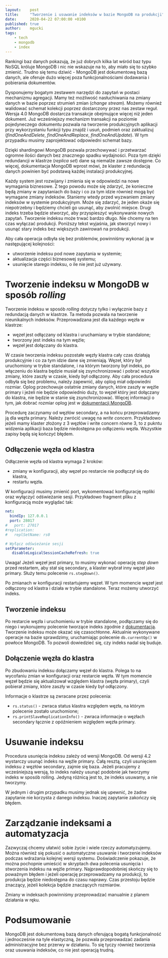 ```yaml
---
layout:    post
title:     "Tworzenie i usuwanie indeksów w bazie MongoDB na produkcji"
date:      2020-04-22 07:00:00 +0100
published: true
author:    mgucki
tags:
    - tech
    - mongodb
    - index
---
```


Rankingi baz danych pokazują, że już dobrych kilka lat wśród baz typu NoSQL króluje MongoDB i nic nie wskazuje na to, aby miało się to szybko zmienić. Trudno się temu dziwić - MongoDB jest dokumentową bazą danych, ale oferuje dużo więcej poza funkcjonalnościami dodawania i pobierania dokumentów.

Dysponujemy bogatym zestawem narzędzi do zapytań w postaci mechanizmu agregacji. Mamy też możliwość nasłuchiwania na zmiany danych w bazie poprzez strumień zmian (_change stream_). Możemy również walidować schemat kolekcji poprzez dostarczony przez nas zestaw reguł. Wersja 4.0 MongoDB dostarcza transakcje obejmujące więcej niż jeden dokument. Już wcześniejszy mechanizm transakcji na poziomie pojedyneczego dokumentu pozwala na tworzenie produkcyjnych aplikacji przy wykorzystaniu funkcji typu znajdź i usuń, podmień oraz zaktualizuj (_findOneAndDelete_, _findOneAndReplace_, _findOneAndUpdate_). W tym przypadku musimy zaprojektować odpowiedni schemat bazy.

Dzięki shardingowi MongoDB pozwala przechowywać i przetwarzać ogromne ilości danych bez znacznego spadku wydajności. Poza tym dzięki redundancji w klastrze (_replica set_) dane są niemalże zawsze dostępne. Co więcej, dokumentacja MongoDB wprost mówi, że klaster z redundacją danych powinien być podstawą każdej instalacji produkcyjnej.

Każdy system jest rozwijany i zmienia się w odpowiedzi na nowe wymagania biznesowe. Z tego powodu może się zdarzyć, że konieczne będą zmiany w zapytaniach do bazy i co za tym idzie również mogą być wymagane zmiany indeksów. Staniemy wtedy przed wyzwaniem zmiany indeksów w systemie produkcyjnym. Może się zdarzyć, że jeden okaże się niepotrzebny i będziemy chcieli go usunąć, aby zwolnić miejsce. Drugi indeks trzeba będzie stworzyć, aby przyspieszyć wykonywanie nowych zapytań. Tworzenie indeksu może trwać bardzo długo. Nie chcemy na ten czas wyłączać produkcji. Poniższy tekst wyjaśnia, jak stworzyć nowy i usunąć stary indeks bez większych zawirowań na produkcji.

Aby cała operacja odbyła się bez problemów, powinniśmy wykonać ją w następującej kolejności:
- utworzenie indeksu pod nowe zapytania w systemie;
- aktualizacja części biznesowej systemu;
- usunięcie starego indeksu, o ile nie jest już używany.

# Tworzenie indeksu w MongoDB w sposób _rolling_

Tworzenie indeksu w sposób _rolling_ dotyczy tylko i wyłącznie bazy z redundacją danych w klastrze. Ta metoda pozwala na tworzenie nieunikalnych indeksów. Przeprowadzana jest dla każdego węzła w klastrze:
- węzeł jest odłączany od klastra i uruchamiany w trybie standalone;
- tworzony jest indeks na tym węźle;
- węzeł jest dołączany do klastra.

W czasie tworzenia indeksu pozostałe węzły klastra cały czas działają produkcyjnie i co za tym idzie dane się zmieniają. Węzeł, który był uruchomiony w trybie standalone, i na którym tworzony był indeks, po włączeniu do klastra będzie musiał się zsynchronizować i pobrać wszytkie zmiany, które zaszły w czasie, kiedy był odłączony. Aby cała procedura odbyła się bez problemu, należy zapewnić, aby oplog miał odpowiedni rozmiar. Oplog przechowuje ostatnie zmiany danych, które zaszły w węźle primary i jeżeli nie będzie odpowiednio duży, to węzeł który jest dołączany do klastra, nie będzie w stanie się zsynchronizować. Więcej informacji o tym, jak dobrać rozmiar oplog jest w [dokumentacji MongoDB](https://docs.mongodb.com/manual/core/replica-set-oplog/#replica-set-oplog-sizing).

Procedurę zaczynamy od węzłów secondary, a na końcu przeprowadzamy ją dla węzła primary. Należy zwrócić uwagę na _write concern_. Przykładowo jeżeli mamy klaster złożony z 3 węzłów i write concern równe 3, to z pukntu widzenia aplikacji baza będzie niedostępna po odłączeniu węzła. Wszystkie zapisy będą się kończyć błędem.

## Odłączenie węzła od klastra

Odłączenie węzła od klastra wymaga 2 kroków:
- zmiany w konfiguracji, aby węzeł po restarcie nie podłączył się do klastra,
- restartu węzła.

W konfiguracji musimy zmienić port, wykomentować konfigurację repliki oraz wyłączyć odświeżanie sesji. Przykładowo fragment pliku z konfiguracją może wyglądać tak:
```yaml
net:
  bindIp: 127.0.0.1
  port: 28017
#   port: 27017
#replication:
#   replSetName: rs0

# Wyłącz odświeżanie sesji
setParameter:
   disableLogicalSessionCacheRefresh: true
```

Uwaga! Jeżeli węzeł jest primary, to musimy wykonać operację _step down_ przed restartem, aby stał się secondary, a klaster wybrał inny węzeł jako primary. Służy temu polecenie `rs.stepDown()`.

Po zmianach w konfiguracji restartujemy węzeł. W tym momencie węzeł jest odłączony od klastra i działa w trybie standalone. Teraz możemy utworzyć indeks.

## Tworzenie indeksu

Po restarcie węzła i uruchomieniu w trybie standalone, podłączamy się do niego i wykonujemy polecenie tworzące indeks zgodnie z [dokumentacją](https://docs.mongodb.com/manual/reference/method/db.collection.createIndex/). Tworzenie indeksu może okazać się czasochłonne. Aktualnie wykonywane operacje na bazie sprawdzimy, uruchamiając polecenie `db.currentOp()` w powłoce MongoDB. To pozwoli dowiedzieć się, czy indeks nadal się buduje.

## Dołączenie węzła do klastra

Po zbudowaniu indeksu dołączamy węzeł do klastra. Polega to na wycofaniu zmian w konfiguracji oraz restarcie węzła. W tym momencie węzeł będzie się aktualizował względem klastra (węzła primary), czyli pobierał zmiany, które zaszły w czasie kiedy był odłączony.

Informacje o klastrze są zwracane przez polecenia:
- `rs.status()` - zwraca status klastra względem węzła, na którym polecenie zostało uruchomione;
- `rs.printSlaveReplicationInfo()` - zwraca informacje o węzłach secondary łącznie z opóźnieniem względem węzła primary.

# Usuwanie indeksu

Procedura usunięcia indeksu zależy od wersji MongoDB. Od wersji 4.2 wystarczy usunąć indeks na węźle primary. Całą resztą, czyli usunięciem indeksu z węzłów secondary, zajmie się baza. Jeżeli pracujemy z wcześniejszą wersją, to indeks należy usunąć podobnie jak tworzymy indeks w sposób rolling. Jedyną różnicą jest to, że indeks usuwamy, a nie tworzymy.

W jednym i drugim przypadku musimy jednak się upewnić, że żadne zapytanie nie korzysta z danego indeksu. Inaczej zapytanie zakończy się błędem.

# Zarządzanie indeksami a automatyzacja

Zazwyczaj chcemy ułatwić sobie życie i wiele rzeczy automatyzujemy. Można również się pokusić o automatyczne usuwanie i tworzenie indeksów podczas wdrażania kolejnej wersji systemu. Doświadczenie pokazuje, że można pochopnie umieścić w skryptach dwa polecenia usunięcia i stworzenia indeksu na węźle primary. Najprawdopodobniej skończy się to poważnym błędem i jeżeli operację przeprowadzamy na produkcji, to produkcja będzie niedostępna do czasu naprawy. Czas przestoju będzie znaczący, jeżeli kolekcja będzie znaczących rozmiarów.

Zmiany w indeksach powinniśmy przeprowadzać manualnie z planem działania w ręku.

# Podsumowanie

MongoDB jest dokumentową bazą danych oferującą bogatą funkcjonalność i jednocześnie na tyle elastyczną, że pozwala przeprowadzać zadania administracyjne bez przerwy w działaniu. To się tyczy również tworzenia oraz usuwania indeksów, co nie jest operacją trudną.